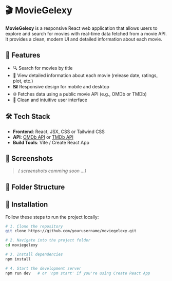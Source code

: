 # 🎬 MovieGelexy

**MovieGelexy** is a responsive React web application that allows users to explore and search for movies with real-time data fetched from a movie API. It provides a clean, modern UI and detailed information about each movie.

## 🚀 Features

- 🔍 Search for movies by title
- 📄 View detailed information about each movie (release date, ratings, plot, etc.)
- 🖼️ Responsive design for mobile and desktop
- 🌐 Fetches data using a public movie API (e.g., OMDb or TMDb)
- 🎨 Clean and intuitive user interface

## 🛠️ Tech Stack

- **Frontend**: React, JSX, CSS or Tailwind CSS
- **API**: [OMDb API](https://www.omdbapi.com/) or [TMDb API](https://www.themoviedb.org/)
- **Build Tools**: Vite / Create React App

## 📸 Screenshots

> *( screenshots comming soon ...)*

## 📁 Folder Structure



## 🔧 Installation

Follow these steps to run the project locally:

```bash
# 1. Clone the repository
git clone https://github.com/yourusername/moviegelexy.git

# 2. Navigate into the project folder
cd moviegelexy

# 3. Install dependencies
npm install

# 4. Start the development server
npm run dev   # or 'npm start' if you're using Create React App

